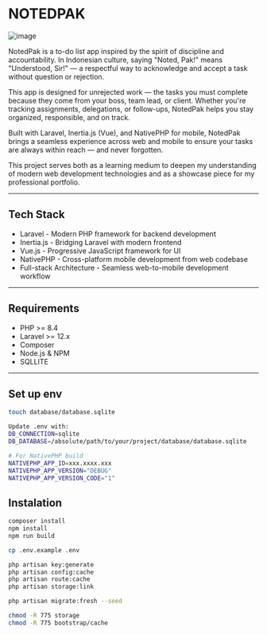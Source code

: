 # NOTEDPAK

![image](https://github.com/user-attachments/assets/6d56b119-c986-47c7-a3b4-f091fc5cbfd1)

NotedPak is a to-do list app inspired by the spirit of discipline and accountability. In Indonesian culture, saying "Noted, Pak!" means "Understood, Sir!" — a respectful way to acknowledge and accept a task without question or rejection.

This app is designed for unrejected work — the tasks you must complete because they come from your boss, team lead, or client. Whether you're tracking assignments, delegations, or follow-ups, NotedPak helps you stay organized, responsible, and on track.

Built with Laravel, Inertia.js (Vue), and NativePHP for mobile, NotedPak brings a seamless experience across web and mobile to ensure your tasks are always within reach — and never forgotten.

This project serves both as a learning medium to deepen my understanding of modern web development technologies and as a showcase piece for my professional portfolio.

---

## Tech Stack

- Laravel - Modern PHP framework for backend development
- Inertia.js - Bridging Laravel with modern frontend
- Vue.js - Progressive JavaScript framework for UI
- NativePHP - Cross-platform mobile development from web codebase
- Full-stack Architecture - Seamless web-to-mobile development workflow

---

## Requirements

- PHP >= 8.4
- Laravel >= 12.x
- Composer
- Node.js & NPM
- SQLLITE

---

## Set up env

```bash
touch database/database.sqlite

Update .env with:
DB_CONNECTION=sqlite
DB_DATABASE=/absolute/path/to/your/project/database/database.sqlite

# For NativePHP build
NATIVEPHP_APP_ID=xxx.xxxx.xxx
NATIVEPHP_APP_VERSION="DEBUG"
NATIVEPHP_APP_VERSION_CODE="1"

```

## Instalation

```bash
composer install
npm install
npm run build

cp .env.example .env

php artisan key:generate
php artisan config:cache
php artisan route:cache
php artisan storage:link

php artisan migrate:fresh --seed

chmod -R 775 storage
chmod -R 775 bootstrap/cache
```
